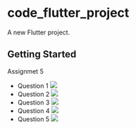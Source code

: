 # code_flutter_project

A new Flutter project.

## Getting Started

Assignmet 5

<ul>
<li> Question 1 
<image src="assets/readme/1.png" />
</li>

<li> Question 2
<image src="assets/readme/2.png" />
</li>

<li> Question 3 
<image src="assets/readme/3.png" />
</li>

<li> Question 4 
<image src="assets/readme/4.png" />
</li>

<li> Question 5 
<image src="assets/readme/5.png" />
</li>

</ul>